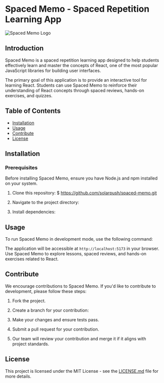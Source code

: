 # Spaced Memo - Spaced Repetition Learning App

![Spaced Memo Logo](URL_DU_LOGO)

## Introduction

Spaced Memo is a spaced repetition learning app designed to help students effectively learn and master the concepts of React, one of the most popular JavaScript libraries for building user interfaces.

The primary goal of this application is to provide an interactive tool for learning React. Students can use Spaced Memo to reinforce their understanding of React concepts through spaced reviews, hands-on exercises, and quizzes.

## Table of Contents

- [Installation](#installation)
- [Usage](#usage)
- [Contribute](#contribute)
- [License](#license)

## Installation

### Prerequisites

Before installing Spaced Memo, ensure you have Node.js and npm installed on your system.

1. Clone this repository:
   $ https://github.com/solarpush/spaced-memo.git

2. Navigate to the project directory:

3. Install dependencies:

## Usage

To run Spaced Memo in development mode, use the following command:

The application will be accessible at `http://localhost:5173` in your browser. Use Spaced Memo to explore lessons, spaced reviews, and hands-on exercises related to React.

## Contribute

We encourage contributions to Spaced Memo. If you'd like to contribute to development, please follow these steps:

1. Fork the project.

2. Create a branch for your contribution:

3. Make your changes and ensure tests pass.

4. Submit a pull request for your contribution.

5. Our team will review your contribution and merge it if it aligns with project standards.

## License

This project is licensed under the MIT License - see the [LICENSE.md](LICENSE.md) file for more details.
